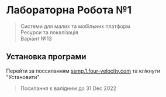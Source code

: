 # Лабораторна Робота №1

> Системи для малих та мобільних платформ  
> Ресурси та локалізація  
> Варіант №13

## Установка програми
Перейти за поссиланням [ssmp.1.four-velocity.com](https://ssmp.1.four-velocity.com) та клікнути "Установити"
> Посилання є валідним до 31 Dec 2022
